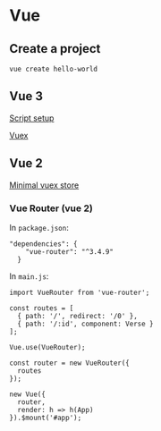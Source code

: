 # Vue

## Create a project
```
vue create hello-world
```

## Vue 3
[Script setup](script-setup.md)

[Vuex](vue3-vuex.md)

## Vue 2
[Minimal vuex store](minimal-vuex.md)


### Vue Router (vue 2)
In `package.json`:
```
"dependencies": {
    "vue-router": "^3.4.9"
  }
```

In `main.js`:
```
import VueRouter from 'vue-router';

const routes = [
  { path: '/', redirect: '/0' },
  { path: '/:id', component: Verse }
];

Vue.use(VueRouter);

const router = new VueRouter({
  routes
});

new Vue({
  router,
  render: h => h(App)
}).$mount('#app');
```
